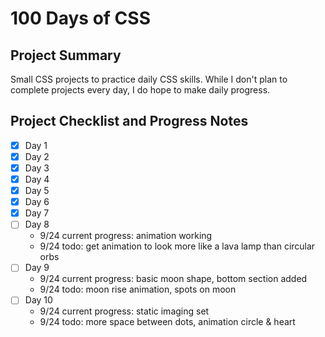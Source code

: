 # 100 Days of CSS #

## Project Summary ##
Small CSS projects to practice daily CSS skills.
While I don't plan to complete projects every day, I do hope to make daily progress.

## Project Checklist and Progress Notes ##
- [x] Day 1
- [x] Day 2
- [x] Day 3
- [x] Day 4
- [x] Day 5
- [x] Day 6
- [x] Day 7
- [ ] Day 8
    - 9/24 current progress: animation working
    - 9/24 todo: get animation to look more like a lava lamp than circular orbs
- [ ] Day 9
    - 9/24 current progress: basic moon shape, bottom section added
    - 9/24 todo: moon rise animation, spots on moon
- [ ] Day 10
    - 9/24 current progress: static imaging set
    - 9/24 todo: more space between dots, animation circle & heart
